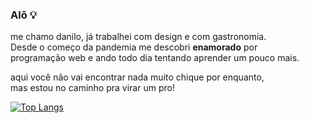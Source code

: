 ### Alô 💡

me chamo danilo, já trabalhei com design e com gastronomia.<br>
Desde o começo da pandemia me descobri <b>enamorado</b> por <br>
programação web e ando todo dia tentando aprender um pouco mais.

aqui você não vai encontrar nada muito chique por enquanto,<br> mas estou no caminho
pra virar um pro!

[![Top Langs](https://github-readme-stats.vercel.app/api/top-langs/?username=sweatybrain&layout=compact)](https://github.com/sweatybrain)



